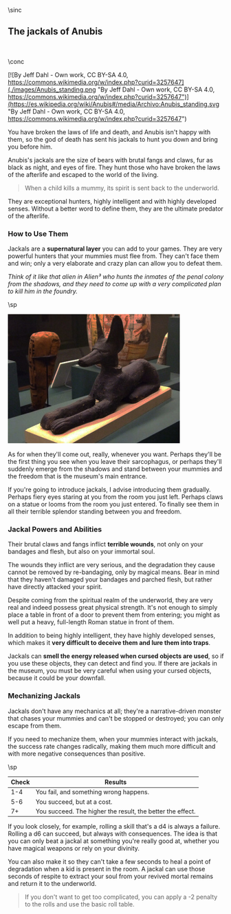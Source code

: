 \sinc

## The jackals of Anubis

&nbsp;

\conc

[![By Jeff Dahl - Own work, CC BY-SA 4.0, https://commons.wikimedia.org/w/index.php?curid=3257647](./images/Anubis_standing.png "By Jeff Dahl - Own work, CC BY-SA 4.0, https://commons.wikimedia.org/w/index.php?curid=3257647")](https://es.wikipedia.org/wiki/Anubis#/media/Archivo:Anubis_standing.svg "By Jeff Dahl - Own work, CC BY-SA 4.0, https://commons.wikimedia.org/w/index.php?curid=3257647")

You have broken the laws of life and death, and Anubis isn't happy with them, so the god of death has sent his jackals to hunt you down and bring you before him.

Anubis's jackals are the size of bears with brutal fangs and claws, fur as black as night, and eyes of fire. They hunt those who have broken the laws of the afterlife and escaped to the world of the living.

> When a child kills a mummy, its spirit is sent back to the underworld.

They are exceptional hunters, highly intelligent and with highly developed senses. Without a better word to define them, they are the ultimate predator of the afterlife.

### How to Use Them

Jackals are a **supernatural layer** you can add to your games. They are very powerful hunters that your mummies must flee from. They can't face them and win; only a very elaborate and crazy plan can allow you to defeat them.

_Think of it like that alien in Alien³ who hunts the inmates of the penal colony from the shadows, and they need to come up with a very complicated plan to kill him in the foundry._

\sp


[![The Jackal god of the dead Anubis wood and paint Late Period Egypt by Mary Harrsch](./images/321707300_428981ad22_c.jpg "The Jackal god of the dead Anubis wood and paint Late Period Egypt by Mary Harrsch")](https://www.flickr.com/photos/mharrsch/321707300 "The Jackal god of the dead Anubis wood and paint Late Period Egypt by Mary Harrsch")

As for when they'll come out, really, whenever you want. Perhaps they'll be the first thing you see when you leave their sarcophagus, or perhaps they'll suddenly emerge from the shadows and stand between your mummies and the freedom that is the museum's main entrance.

If you're going to introduce jackals, I advise introducing them gradually. Perhaps fiery eyes staring at you from the room you just left. Perhaps claws on a statue or looms from the room you just entered. To finally see them in all their terrible splendor standing between you and freedom.

### Jackal Powers and Abilities

Their brutal claws and fangs inflict **terrible wounds**, not only on your bandages and flesh, but also on your immortal soul.

The wounds they inflict are very serious, and the degradation they cause cannot be removed by re-bandaging, only by magical means. Bear in mind that they haven't damaged your bandages and parched flesh, but rather have directly attacked your spirit.

Despite coming from the spiritual realm of the underworld, they are very real and indeed possess great physical strength. It's not enough to simply place a table in front of a door to prevent them from entering; you might as well put a heavy, full-length Roman statue in front of them.

In addition to being highly intelligent, they have highly developed senses, which makes it **very difficult to deceive them and lure them into traps**.

Jackals can **smell the energy released when cursed objects are used**, so if you use these objects, they can detect and find you. If there are jackals in the museum, you must be very careful when using your cursed objects, because it could be your downfall.

### Mechanizing Jackals

Jackals don't have any mechanics at all; they're a narrative-driven monster that chases your mummies and can't be stopped or destroyed; you can only escape from them.

If you need to mechanize them, when your mummies interact with jackals, the success rate changes radically, making them much more difficult and with more negative consequences than positive.

\sp

|Check|Results|
|---|---|
|1-4|You fail, and something wrong happens.|
|5-6|You succeed, but at a cost.|
|7+|You succeed. The higher the result, the better the effect.|

If you look closely, for example, rolling a skill that's a d4 is always a failure. Rolling a d6 can succeed, but always with consequences. The idea is that you can only beat a jackal at something you're really good at, whether you have magical weapons or rely on your divinity.

You can also make it so they can't take a few seconds to heal a point of degradation when a kid is present in the room. A jackal can use those seconds of respite to extract your soul from your revived mortal remains and return it to the underworld.

> If you don't want to get too complicated, you can apply a -2 penalty to the rolls and use the basic roll table.